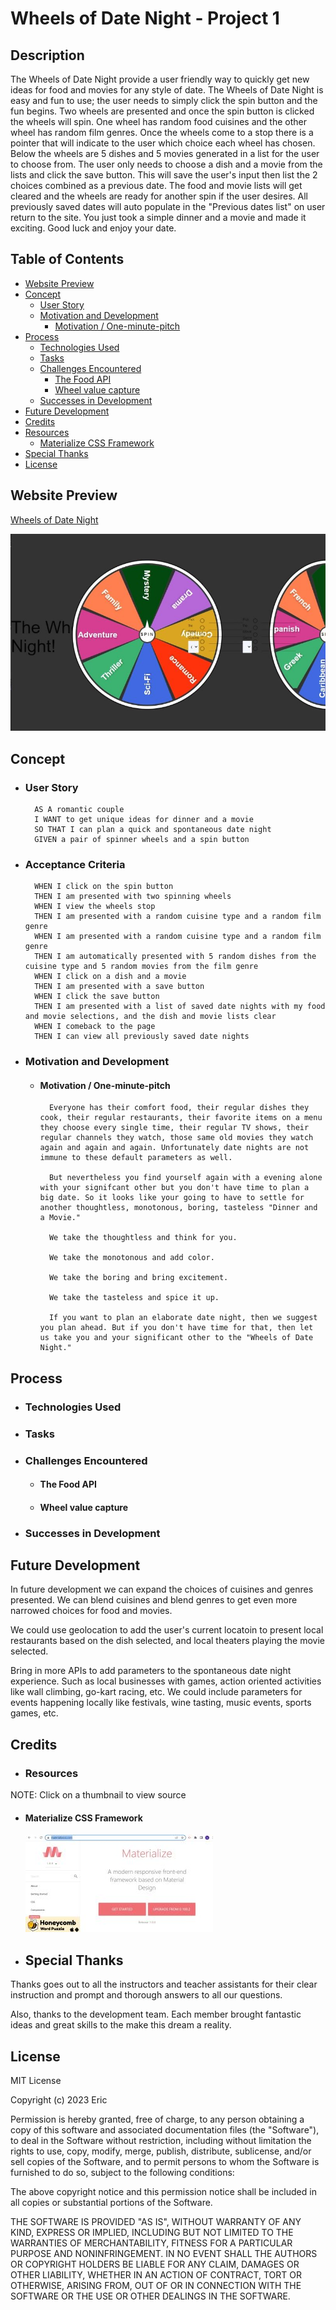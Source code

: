 # Wheels of Date Night - Project 1

## Description

The Wheels of Date Night provide a user friendly way to quickly get new ideas for food and movies for any style of date. The Wheels of Date Night is easy and fun to use; the user needs to simply click the spin button and the fun begins. Two wheels are presented and once the spin button is clicked the wheels will spin. One wheel has random food cuisines and the other wheel has random film genres. Once the wheels come to a stop there is a pointer that will indicate to the user which choice each wheel has chosen. Below the wheels are 5 dishes and 5 movies generated in a list for the user to choose from. The user only needs to choose a dish and a movie from the lists and click the save button. This will save the user's input then list the 2 choices combined as a previous date. The food and movie lists will get cleared and the wheels are ready for another spin if the user desires. All previously saved dates will auto populate in the "Previous dates list" on user return to the site. You just took a simple dinner and a movie and made it exciting. Good luck and enjoy your date.

## Table of Contents
- [Website Preview](#website-preview)
- [Concept](#concept)
    - [User Story](#user-story)
    - [Motivation and Development](#motivation-and-development)
        - [Motivation / One-minute-pitch](#motivation--one-minute-pitch)
- [Process](#process)
    - [Technologies Used](#technologies-used)
    - [Tasks](#tasks)
    - [Challenges Encountered](#challenges-encountered)
        - [The Food API](#the-food-api)
        - [Wheel value capture](#wheel-value-capture)
    - [Successes in Development](#successes-in-development)
- [Future Development](#future-development)
- [Credits](#credits)
- [Resources](#resources)
    - [Materialize CSS Framework](#materialize-css-framework)
- [Special Thanks](#special-thanks)
- [License](#license)

## Website Preview

[Wheels of Date Night](https://esbev.github.io/project-1-collab/)

[![name](assets/images/SS.jpg)](https://esbev.github.io/project-1-collab/)

## Concept

- ### User Story

        AS A romantic couple
        I WANT to get unique ideas for dinner and a movie
        SO THAT I can plan a quick and spontaneous date night
        GIVEN a pair of spinner wheels and a spin button

- ### Acceptance Criteria

        WHEN I click on the spin button
        THEN I am presented with two spinning wheels
        WHEN I view the wheels stop
        THEN I am presented with a random cuisine type and a random film genre
        WHEN I am presented with a random cuisine type and a random film genre
        THEN I am automatically presented with 5 random dishes from the cuisine type and 5 random movies from the film genre
        WHEN I click on a dish and a movie
        THEN I am presented with a save button
        WHEN I click the save button
        THEN I am presented with a list of saved date nights with my food and movie selections, and the dish and movie lists clear
        WHEN I comeback to the page
        THEN I can view all previously saved date nights

- ### Motivation and Development

    - #### Motivation / One-minute-pitch

            Everyone has their comfort food, their regular dishes they cook, their regular restaurants, their favorite items on a menu they choose every single time, their regular TV shows, their regular channels they watch, those same old movies they watch again and again and again. Unfortunately date nights are not immune to these default parameters as well.

            But nevertheless you find yourself again with a evening alone with your signifcant other but you don't have time to plan a big date. So it looks like your going to have to settle for another thoughtless, monotonous, boring, tasteless "Dinner and a Movie."

            We take the thoughtless and think for you.

            We take the monotonous and add color.

            We take the boring and bring excitement.

            We take the tasteless and spice it up.

            If you want to plan an elaborate date night, then we suggest you plan ahead. But if you don't have time for that, then let us take you and your significant other to the "Wheels of Date Night."


## Process

- ### Technologies Used

- ### Tasks

- ### Challenges Encountered

    - #### The Food API

    - #### Wheel value capture

- ### Successes in Development

## Future Development

In future development we can expand the choices of cuisines and genres presented. We can blend cuisines and blend genres to get even more narrowed choices for food and movies.

We could use geolocation to add the user's current locatoin to present local restaurants based on the dish selected, and local theaters playing the movie selected.

Bring in more APIs to add parameters to the spontaneous date night experience. Such as local businesses with games, action oriented activities like wall climbing, go-kart racing, etc. We could include parameters for events happening locally like festivals, wine tasting, music events, sports games, etc.

## Credits

- ### Resources

NOTE: Click on a thumbnail to view source

- #### Materialize CSS Framework

    [![name](assets/images/materialize.jpg)](https://materializecss.com//)

- ## Special Thanks

Thanks goes out to all the instructors and teacher assistants for their clear instruction and prompt and thorough answers to all our questions.

Also, thanks to the development team. Each member brought fantastic ideas and great skills to the make this dream a reality.

## License

MIT License

Copyright (c) 2023 Eric

Permission is hereby granted, free of charge, to any person obtaining a copy
of this software and associated documentation files (the "Software"), to deal
in the Software without restriction, including without limitation the rights
to use, copy, modify, merge, publish, distribute, sublicense, and/or sell
copies of the Software, and to permit persons to whom the Software is
furnished to do so, subject to the following conditions:

The above copyright notice and this permission notice shall be included in all
copies or substantial portions of the Software.

THE SOFTWARE IS PROVIDED "AS IS", WITHOUT WARRANTY OF ANY KIND, EXPRESS OR
IMPLIED, INCLUDING BUT NOT LIMITED TO THE WARRANTIES OF MERCHANTABILITY,
FITNESS FOR A PARTICULAR PURPOSE AND NONINFRINGEMENT. IN NO EVENT SHALL THE
AUTHORS OR COPYRIGHT HOLDERS BE LIABLE FOR ANY CLAIM, DAMAGES OR OTHER
LIABILITY, WHETHER IN AN ACTION OF CONTRACT, TORT OR OTHERWISE, ARISING FROM,
OUT OF OR IN CONNECTION WITH THE SOFTWARE OR THE USE OR OTHER DEALINGS IN THE
SOFTWARE.